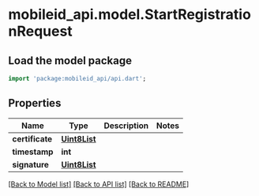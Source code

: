 # mobileid_api.model.StartRegistrationRequest

## Load the model package
```dart
import 'package:mobileid_api/api.dart';
```

## Properties
Name | Type | Description | Notes
------------ | ------------- | ------------- | -------------
**certificate** | [**Uint8List**](Uint8List.md) |  | 
**timestamp** | **int** |  | 
**signature** | [**Uint8List**](Uint8List.md) |  | 

[[Back to Model list]](../README.md#documentation-for-models) [[Back to API list]](../README.md#documentation-for-api-endpoints) [[Back to README]](../README.md)


